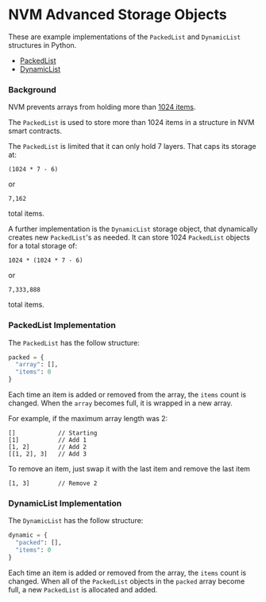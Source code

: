 # NVM Advanced Storage Objects

These are example implementations of the `PackedList` and `DynamicList` structures in Python.

- [PackedList](./packed.py)
- [DynamicList](./dynamic.py)

### Background

NVM prevents arrays from holding more than [1024 items](https://github.com/ontio/ontology/blob/e499b33d2383a0e8905a48146603e7aec90b8e90/vm/neovm/params.go#L26).

The `PackedList` is used to store more than 1024 items in a structure in NVM smart contracts.

The `PackedList` is limited that it can only hold 7 layers. That caps its storage at:
```
(1024 * 7 - 6)
```
or
```
7,162
```
total items.

A further implementation is the `DynamicList` storage object, that dynamically creates new `PackedList`'s as needed. It can store 1024 `PackedList` objects for a total storage of:
```
1024 * (1024 * 7 - 6)
```
or
```
7,333,888
```
total items.

### PackedList Implementation

The `PackedList` has the follow structure:

``` python
packed = {
  "array": [],
  "items": 0
}
```

Each time an item is added or removed from the array, the `items` count is changed.
When the `array` becomes full, it is wrapped in a new array.

For example, if the maximum array length was 2:

```
[]            // Starting
[1]           // Add 1
[1, 2]        // Add 2
[[1, 2], 3]   // Add 3
```

To remove an item, just swap it with the last item and remove the last item

```
[1, 3]        // Remove 2
```

### DynamicList Implementation

The `DynamicList` has the follow structure:

``` python
dynamic = {
  "packed": [],
  "items": 0
}
```

Each time an item is added or removed from the array, the `items` count is changed.
When all of the `PackedList` objects in the `packed` array become full, a new `PackedList` is allocated and added.
